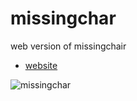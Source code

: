 # missingchar
web version of missingchair
- [website](https://ssebastianoo.github.io/missingchar)

![missingchar](https://cdn.discordapp.com/attachments/636316942445051914/917930155945623573/missingchar.png)